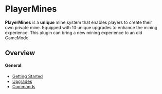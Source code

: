 # PlayerMines

**PlayerMines** is a **unique** mine system that enables players to create their own private mine. Equipped with 10 unique upgrades to enhance the mining experience. This plugin can bring a new mining experience to an old GameMode.

## Overview

#### General

- [Getting Started](docs/GETTINGSTARTED.md)
- [Upgrades](docs/UPGRADES.md)
- [Commands](docs/COMMANDS.md)
